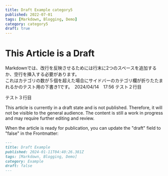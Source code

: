 ```yaml
---
title: Draft Example category5
published: 2022-07-01
tags: [Markdown, Blogging, Demo]
category: category5
draft: true
---
```


# This Article is a Draft

Markdownでは、改行を反映させるためには行末に2つのスペースを追加するか、空行を挿入する必要があります。  
これはカテゴリの数が５個を超えた場合にサイドバーのカテゴリ欄が折りたたまれるかのテスト用の下書き1です。　2024/04/14　17:56
テスト２行目

テスト３行目

This article is currently in a draft state and is not published. Therefore, it will not be visible to the general audience. The content is still a work in progress and may require further editing and review.

When the article is ready for publication, you can update the "draft" field to "false" in the Frontmatter:

```markdown
---
title: Draft Example
published: 2024-01-11T04:40:26.381Z
tags: [Markdown, Blogging, Demo]
category: Example
draft: false
---
